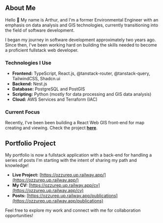 
## About Me
Hello 👋
My name is Arthur, and I'm a former Environmental Engineer with an emphasis on data analysis and GIS technologies, currently transitioning into the field of software development.

I began my journey in software development approximately two years ago. Since then, I've been working hard on building the skills needed to become a proficient fullstack web developer.

### Technologies I Use

- **Frontend:** TypeScript, React.js, @tanstack-router, @tanstack-query, TailwindCSS, Shadcn.ui
- **Backend:** Nest.js
- **Database:** PostgreSQL and PostGIS
- **Scripting:** Python (mostly for data processing and GIS data analysis)
- **Cloud:** AWS Services and Terraform (IAC)

### Current Focus

Recently, I've been been building a React Web GIS front-end for map creating and viewing. Check the project [**here**](https://cgis.up.railway.app/).


## Portfolio Project

My portfolio is now a fullstack application with a back-end for handling a series of posts I'm starting with the intent of sharing my path and knowledge!

- **Live Project:** [https://ozzurep.up.railway.app/](https://ozzurep.up.railway.app/)
- **My CV:** [https://ozzurep.up.railway.app/cv](https://ozzurep.up.railway.app/cv)
- **Posts:** [https://ozzurep.up.railway.app/publications](https://ozzurep.up.railway.app/publications)

Feel free to explore my work and connect with me for collaboration opportunities!
